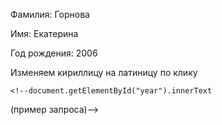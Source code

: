 <!DOCTYPE html>
<html lang="ru">

<head>
    <meta charset="UTF-8">
    <title>DOM_JS. Считываем информацию из DOM</title>
</head>

<body>
    <p>Фамилия:
        <span id="sur">Горнова</span>
    </p>
    <p>Имя:
        <span id="nam">Екатерина</span>
    </p>
    <p>Год рождения:
        <span id="year">2006</span>
    </p>
    <p id="for_click">Изменяем кириллицу на латиницу по клику</p>

    <!--document.getElementById("year").innerText 
 (пример запроса)-->
</body>

<script> function find_edit() {
        const item = document.getElementById('sur')
        console.log(item.innerText)
        item.innerHTML = "<b>Gornova</b>"

        const item2 = document.getElementById('nam')
        console.log(item2.innerText)
        item2.innerHTML = "<b>Ekaterina</b>"
    }

    const node_for_click = document.getElementById("for_click")
    node_for_click.addEventListener("click", find_edit)</script>
<script src="tmp.js"></script>

</html>
